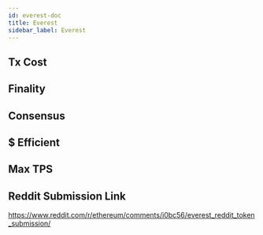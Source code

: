 ```yaml
---
id: everest-doc
title: Everest
sidebar_label: Everest
---
```


## Tx Cost

## Finality

## Consensus

## $ Efficient

## Max TPS

## Reddit Submission Link

https://www.reddit.com/r/ethereum/comments/i0bc56/everest_reddit_token_submission/
